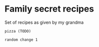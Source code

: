 # Family secret recipes

Set of recipes as given by my grandma

    pizza (TODO)

    random change 1